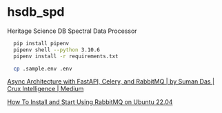 # hsdb_spd

Heritage Science DB Spectral Data Processor

```bash
  pip install pipenv
  pipenv shell --python 3.10.6
  pipenv install -r requirements.txt
```

```bash
  cp .sample.env .env
```

[Async Architecture with FastAPI, Celery, and RabbitMQ | by Suman Das | Crux Intelligence | Medium][1]


[How To Install and Start Using RabbitMQ on Ubuntu 22.04][2]


[1]: https://medium.com/cuddle-ai/async-architecture-with-fastapi-celery-and-rabbitmq-c7d02903037
[2]: https://www.cherryservers.com/blog/how-to-install-and-start-using-rabbitmq-on-ubuntu-22-04
